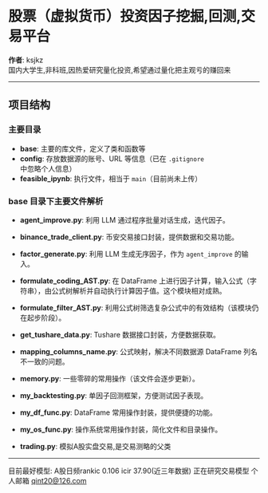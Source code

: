 
# 股票（虚拟货币）投资因子挖掘,回测,交易平台

**作者**: ksjkz  
国内大学生,非科班,因热爱研究量化投资,希望通过量化把主观亏的赚回来

---

## 项目结构

### 主要目录

- **base**: 主要的库文件，定义了类和函数等
- **config**: 存放数据源的账号、URL 等信息（已在 `.gitignore` 中忽略个人信息）
- **feasible_ipynb**: 执行文件，相当于 `main`（目前尚未上传）

### base 目录下主要文件解析

- **agent_improve.py**: 利用 LLM 通过程序批量对话生成，迭代因子。
  
- **binance_trade_client.py**: 币安交易接口封装，提供数据和交易功能。
  
- **factor_generate.py**: 利用 LLM 生成无序因子，作为 `agent_improve` 的输入。
  
- **formulate_coding_AST.py**: 在 DataFrame 上进行因子计算，输入公式（字符串），由公式树解析并自动执行计算因子值。这个模块相对成熟。
  
- **formulate_filter_AST.py**: 利用公式树筛选复杂公式中的有效结构（该模块仍在起步阶段）。
  
- **get_tushare_data.py**: Tushare 数据接口封装，方便数据获取。
  
- **mapping_columns_name.py**: 公式映射，解决不同数据源 DataFrame 列名不一致的问题。
  
- **memory.py**: 一些零碎的常用操作（该文件会逐步更新）。
  
- **my_backtesting.py**: 单因子回测框架，方便测试因子表现。
  
- **my_df_func.py**: DataFrame 常用操作封装，提供便捷的功能。
  
- **my_os_func.py**: 操作系统常用操作封装，简化文件和目录操作。

- **trading.py**: 模拟A股实盘交易,是交易测略的父类

---
目前最好模型: A股日频rankic 0.106  icir 37.90(近三年数据)
正在研究交易模型
个人邮箱 qint20@126.com



